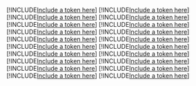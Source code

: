 [!INCLUDE[Include a token here](refs1522604663847/r1.md)]
[!INCLUDE[Include a token here](refs1522604663847/r2.md)]
[!INCLUDE[Include a token here](refs1522604663847/r3.md)]
[!INCLUDE[Include a token here](refs1522604663847/r4.md)]
[!INCLUDE[Include a token here](refs1522604663847/r5.md)]
[!INCLUDE[Include a token here](refs1522604663847/r6.md)]
[!INCLUDE[Include a token here](refs1522604663847/r7.md)]
[!INCLUDE[Include a token here](refs1522604663847/r8.md)]
[!INCLUDE[Include a token here](refs1522604663847/r9.md)]
[!INCLUDE[Include a token here](refs1522604663847/r10.md)]
[!INCLUDE[Include a token here](refs1522604663847/r11.md)]
[!INCLUDE[Include a token here](refs1522604663847/r12.md)]
[!INCLUDE[Include a token here](refs1522604663847/r13.md)]
[!INCLUDE[Include a token here](refs1522604663847/r14.md)]
[!INCLUDE[Include a token here](refs1522604663847/r15.md)]
[!INCLUDE[Include a token here](refs1522604663847/r16.md)]
[!INCLUDE[Include a token here](refs1522604663847/r17.md)]
[!INCLUDE[Include a token here](refs1522604663847/r18.md)]
[!INCLUDE[Include a token here](refs1522604663847/r19.md)]
[!INCLUDE[Include a token here](refs1522604663847/r20.md)]